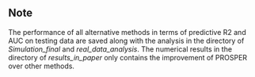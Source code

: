## Note 

The performance of all alternative methods in terms of predictive R2 and AUC on testing data are saved along with the analysis in the directory of *Simulation_final* and *real_data_analysis*. The numerical results in the directory of *results_in_paper* only contains the improvement of PROSPER over other methods.
